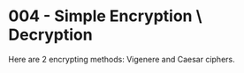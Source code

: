 # 004 - Simple Encryption \ Decryption

Here are 2 encrypting methods: Vigenere and Caesar ciphers.

